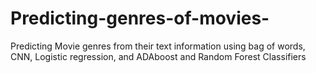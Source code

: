 # Predicting-genres-of-movies-
Predicting Movie genres from their text information using bag of words, CNN, Logistic regression, and ADAboost and Random Forest Classifiers
